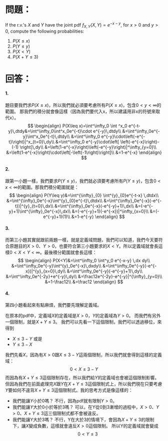 # 問題：
If the r.v.'s $X$ and $Y$ have the joint pdf $f_{X,Y}(X,Y)=e^{-x-y}$, for $x>0$ and $y>0$, compute the following probabilities:
1. $P(X\leq x)$
2. $P(Y\leq y)$
3. $P(X<Y)$
4. $P(X+Y\leq 3)$
# 回答：
#### 1.
題目要我們求$P(X\leq x)$，所以我們就必須要考慮所有$P(X\leq x)$，包含$0<y<\infty$的範圍。
那我們的積分就會像這樣（因為我們要代入x，所以建議用非x的符號來取代x）。
$$
\begin{align}
P(X\leq x)=\int^\infty_0 \int ^x_0 e^{-t-y}\,dtdy&=\int^\infty_0\int^x_0e^{-t}\cdot e^{-y}\,dtdy\\
&=\int^\infty_0e^{-y}\int^x_0e^{-t}\,dtdy\\
&=\int^\infty_0 e^{-y}\cdot\left(-e^{-t}\right)|^x_{t=0}\,dy\\
&=\int^\infty_0 e^{-y}\cdot\left[ \left(-e^{-x}\right)-(-1) \right]\,dy\\
&=\left(1-e^{-x}\right)\left(-e^{-y}\right)|^\infty_{y=0}\\
&=\left(1-e^{-x}\right)\cdot\left[-\left(-1\right)\right]\\
&=1-e^{-x}
\end{align}
$$
#### 2.
跟第一小題一樣，我們要求$P(Y\leq y)$，我們就必須要考慮所有$P(Y\leq y)$，包含$0<x<\infty$的範圍。那我們積分範圍就是：
$$
\begin{align}
P(Y\leq y)&=\int^{\infty}_{0} \int^{y}_{0}e^{-t-x} \,dtdx\\
&=\int^{\infty}_0e^{-x}\int^{y}_{0}e^{-t}\,dtdx\\
&=\int^{\infty}_0e^{-x}(-e^{-t})|^{y}_{t=0}\,dx\\
&=\int^{\infty}_0e^{-x}(-e^{-y}+1)\,dx\\
&=(-e^{-y}+1)\int^{\infty}_0e^{-x}\,dx\\
&=(-e^{-y}+1)(-e^{-x})|^\infty_{x=0}\\
&=(-e^{-y}+1)(1)\\
&=1-e^{-y}
\end{align}
$$

#### 3.
而第三小題其實就跟前兩題一樣，就是定義域問題，我們可以知道，我們今天要符合原題目的$X>0$、$Y>0$，也要符合第三小題要求的$X<Y$。所以定義域就會長這樣$0<X<Y<\infty$。最後積分範圍就會長這樣：
$$
\begin{align}
P(X<Y)&=\int^\infty_0 \int^y_0 e^{-x-y} \,dx dy\\
&=\int^\infty_0e^{-y}\int^{y}_0e^{-x}\,dxdy\\
&=\int^\infty_0e^{-y}(-e^{-x})|^{y}_{x=0}\,dy\\
&=\int^\infty_0e^{-y}(-e^{-y}+1)\,dy\\
&=\int^\infty_0e^{-2y}+e^{-y}\,dy\\
&=\frac12e^{-2y}-e^{-y}|^{\infty}_{y=0}\\
&=1-\frac12\\
&=\frac12
\end{align}
$$
#### 4.
第四小題看起來有點麻煩，我們要先理解定義域。

在原本的pdf中，定義域$X$的定義域是$X>0$，$Y$的定義域為$Y>0$。
而我們有另外一個限制，就是$X+Y\leq 3$。
我們可以先看一下這個限制，我們可以透過移位，來得到
- $X\leq 3-Y$
或是
- $Y\leq 3-X$

我們先看$X$，因為有$X>0$跟$X\leq3-Y$這兩個限制，所以我們就會得到這樣的定義域：
$$0<X\leq 3-Y$$
而因為有$X+Y\leq 3$這個限制存在，所以我們給$Y$的定義域也會被這個限制影響。但因為我們在前面處理完$X$跟$Y$在$X+Y\leq 3$這個限制式上，所以我們現在只要考慮$Y$要如何不違背$X+Y\leq 3$這個限制式。我的思考方式是像這樣的：
- 我們能讓$Y$小於0嗎？
  不行，因為pdf就有限制$Y>0$。
- 我們能讓$Y$大於0小於等於3嗎？
可以，在Y從0到3漸增的過程中，$X>0$、$Y>0$、$X+Y\leq3$這三個限制式都不會被違反。
- 我們能讓Y大於3嗎？
不行，Y在大於3的情境下，會因為$X+Y\leq3$的限制下，讓$X$變成負數，這樣就會違反$X>0$這個限制。
所以Y的定義域就會變成
$$
0<Y\leq3
$$
